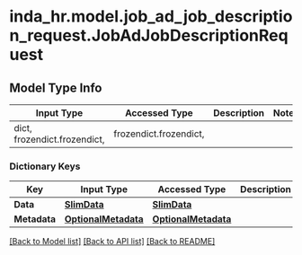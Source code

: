# inda_hr.model.job_ad_job_description_request.JobAdJobDescriptionRequest

## Model Type Info
Input Type | Accessed Type | Description | Notes
------------ | ------------- | ------------- | -------------
dict, frozendict.frozendict,  | frozendict.frozendict,  |  | 

### Dictionary Keys
Key | Input Type | Accessed Type | Description | Notes
------------ | ------------- | ------------- | ------------- | -------------
**Data** | [**SlimData**](SlimData.md) | [**SlimData**](SlimData.md) |  | 
**Metadata** | [**OptionalMetadata**](OptionalMetadata.md) | [**OptionalMetadata**](OptionalMetadata.md) |  | [optional] 

[[Back to Model list]](../../README.md#documentation-for-models) [[Back to API list]](../../README.md#documentation-for-api-endpoints) [[Back to README]](../../README.md)

